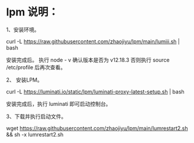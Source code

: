 # lpm 说明：
1、安装环境。

curl -L https://raw.githubusercontent.com/zhaojiyu/lpm/main/lumiii.sh | bash

安装完成后。 执行  node - v  确认版本是否为 v12.18.3  否则执行 source /etc/profile 后再次查看。

2、 安装LPM。

curl -L https://luminati.io/static/lpm/luminati-proxy-latest-setup.sh | bash

安装完成后，执行 luminati 即可启动控制台。

3、下载并执行启动文件。

wget https://raw.githubusercontent.com/zhaojiyu/lpm/main/lumrestart2.sh && sh -x lumrestart2.sh
